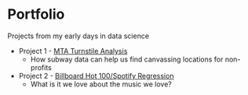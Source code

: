 # Portfolio
Projects from my early days in data science

* Project 1 - [MTA Turnstile Analysis](../master/MTA_Turnstiles)
  * How subway data can help us find canvassing locations for non-profits
* Project 2 - [Billboard Hot 100/Spotify Regression](../master/Hot100_Spotify)
  * What is it we love about the music we love?
